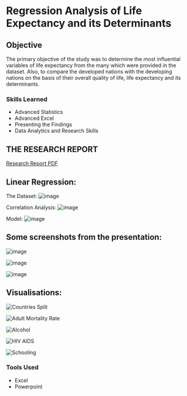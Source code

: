 # Regression Analysis of Life Expectancy and its Determinants

## Objective

The primary objective of the study was to determine the most influential variables of life expectancy from the many which were provided in the
dataset.
Also, to compare the developed nations with the developing nations on the basis of their overall quality of life, life expectancy and its
determinants.

### Skills Learned

- Advanced Statistics
- Advanced Excel
- Presenting the Findings
- Data Analytics and Research Skills

## THE RESEARCH REPORT

<a href="https://github.com/SamyakJain-DS/Life-Expectancy/blob/main/life%20expectancy/Submitables/21058%20Samyak%20Jain%20Life%20Expectancy%20Project%20pdf.pdf">Research Report PDF</a>

## Linear Regression:

The Dataset:
![image](https://github.com/user-attachments/assets/8a13fa17-c93e-4827-a410-30d3505d9b4a)

Correlation Analysis:
![image](https://github.com/user-attachments/assets/1e277f0e-2349-40cc-9f00-b7be87d9562a)

Model:
![image](https://github.com/SamyakJain-DS/Life-Expectancy/assets/142383509/4acbeff4-a12f-418c-8194-3db37caee001)

## Some screenshots from the presentation:

![image](https://github.com/SamyakJain-DS/Life-Expectancy/assets/142383509/d648dc2c-e894-4c3b-b0e5-9583f60a1820)

![image](https://github.com/SamyakJain-DS/Life-Expectancy/assets/142383509/539e5d73-91f0-47cc-8262-eaaa4915c597)

![image](https://github.com/SamyakJain-DS/Life-Expectancy/assets/142383509/aab2efae-2d3a-472b-92a7-03f555d986de)

## Visualisations:

![Countries Split](https://github.com/SamyakJain-DS/Life-Expectancy/assets/142383509/8e63a05f-260d-4579-ad03-f9759ce7275b)

![Adult Mortality Rate](https://github.com/SamyakJain-DS/Life-Expectancy/assets/142383509/499e909c-4814-40da-b648-5c1fb4276dae)

![Alcohol](https://github.com/SamyakJain-DS/Life-Expectancy/assets/142383509/13903084-a802-4b67-8936-e0ffb3c19163)

![HIV AIDS](https://github.com/SamyakJain-DS/Life-Expectancy/assets/142383509/2cead04c-cda9-4787-880b-ac214abf0e09)

![Schooling](https://github.com/SamyakJain-DS/Life-Expectancy/assets/142383509/2f3fc75a-93a2-456a-bc4f-b9efab188322)


### Tools Used

- Excel
- Powerpoint
